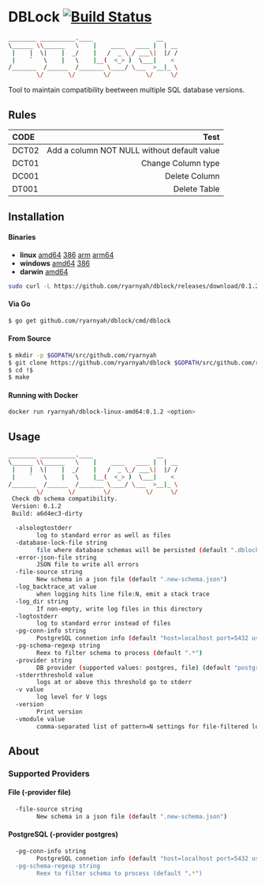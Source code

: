 # DBLock [![Build Status](https://travis-ci.org/ryarnyah/dblock.svg?branch=master)](https://travis-ci.org/ryarnyah/dblock)

```bash
________ __________.____                  __
\______ \\______   \    |    ____   ____ |  | __
 |    |  \|    |  _/    |   /  _ \_/ ___\|  |/ /
 |    `   \    |   \    |__(  <_> )  \___|    <
/_______  /______  /_______ \____/ \___  >__|_ \
        \/       \/        \/          \/     \/
```

Tool to maintain compatibility beetween multiple SQL database versions.

## Rules
| CODE          | Test                                         |
| :------------ | -------------------------------------------: |
| DCT02         | Add a column NOT NULL without default value  |
| DCT01         | Change Column type                           |
| DC001         | Delete Column                                |
| DT001         | Delete Table                                 |


## Installation

#### Binaries

- **linux** [amd64](https://github.com/ryarnyah/dblock/releases/download/0.1.2/dblock-linux-amd64) [386](https://github.com/ryarnyah/dblock/releases/download/0.1.2/dblock-linux-386) [arm](https://github.com/ryarnyah/dblock/releases/download/0.1.2/dblock-linux-arm) [arm64](https://github.com/ryarnyah/dblock/releases/download/0.1.2/dblock-linux-arm64)
- **windows** [amd64](https://github.com/ryarnyah/dblock/releases/download/0.1.2/dblock-windows-amd64) [386](https://github.com/ryarnyah/dblock/releases/download/0.1.2/dblock-windows-386)
- **darwin** [amd64](https://github.com/ryarnyah/dblock/releases/download/0.1.2/dblock-darwin-amd64)

```bash
sudo curl -L https://github.com/ryarnyah/dblock/releases/download/0.1.2/dblock-linux-amd64 -o /usr/local/bin/dblock && sudo chmod +x /usr/local/bin/dblock
```

#### Via Go

```bash
$ go get github.com/ryarnyah/dblock/cmd/dblock
```

#### From Source

```bash
$ mkdir -p $GOPATH/src/github.com/ryarnyah
$ git clone https://github.com/ryarnyah/dblock $GOPATH/src/github.com/ryarnyah/dblock
$ cd !$
$ make
```

#### Running with Docker
```bash
docker run ryarnyah/dblock-linux-amd64:0.1.2 <option>
```

## Usage

```bash
________ __________.____                  __
\______ \\______   \    |    ____   ____ |  | __
 |    |  \|    |  _/    |   /  _ \_/ ___\|  |/ /
 |    `   \    |   \    |__(  <_> )  \___|    <
/_______  /______  /_______ \____/ \___  >__|_ \
        \/       \/        \/          \/     \/
 Check db schema compatibility.
 Version: 0.1.2
 Build: a6d4ec3-dirty

  -alsologtostderr
        log to standard error as well as files
  -database-lock-file string
        file where database schemas will be persisted (default ".dblock.lock")
  -error-json-file string
        JSON file to write all errors
  -file-source string
        New schema in a json file (default ".new-schema.json")
  -log_backtrace_at value
        when logging hits line file:N, emit a stack trace
  -log_dir string
        If non-empty, write log files in this directory
  -logtostderr
        log to standard error instead of files
  -pg-conn-info string
        PostgreSQL connetion info (default "host=localhost port=5432 user=postgres dbname=postgres sslmode=disable password=postgres")
  -pg-schema-regexp string
        Reex to filter schema to process (default ".*")
  -provider string
        DB provider (supported values: postgres, file) (default "postgres")
  -stderrthreshold value
        logs at or above this threshold go to stderr
  -v value
        log level for V logs
  -version
        Print version
  -vmodule value
        comma-separated list of pattern=N settings for file-filtered logging
```

## About

### Supported Providers

#### File (-provider file)
```bash
  -file-source string
        New schema in a json file (default ".new-schema.json")
```

#### PostgreSQL (-provider postgres)
```bash
  -pg-conn-info string
        PostgreSQL connetion info (default "host=localhost port=5432 user=postgres dbname=postgres sslmo
  -pg-schema-regexp string
        Reex to filter schema to process (default ".*")
```
